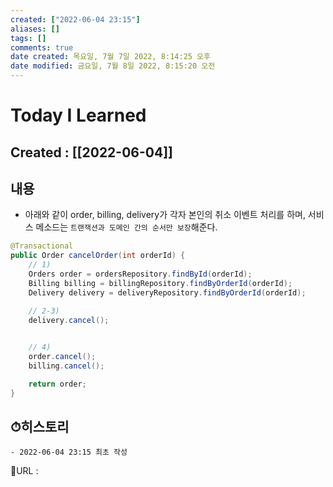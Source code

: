 ```yaml
---
created: ["2022-06-04 23:15"]
aliases: []
tags: []
comments: true
date created: 목요일, 7월 7일 2022, 8:14:25 오후
date modified: 금요일, 7월 8일 2022, 8:15:20 오전
---
```


# Today I Learned
## Created : [[2022-06-04]]

## 내용
- 아래와 같이 order, billing, delivery가 각자 본인의 취소 이벤트 처리를 하며, 서비스 메소드는 `트랜잭션과 도메인 간의 순서만 보장`해준다.
```Java
@Transactional
public Order cancelOrder(int orderId) {
	// 1)
	Orders order = ordersRepository.findById(orderId);
	Billing billing = billingRepository.findByOrderId(orderId);
	Delivery delivery = deliveryRepository.findByOrderId(orderId);

	// 2-3)
	delivery.cancel();

	
	// 4)
	order.cancel();
	billing.cancel();

	return order;
}
```


## ⏱히스토리
	- 2022-06-04 23:15 최초 작성


📙URL :